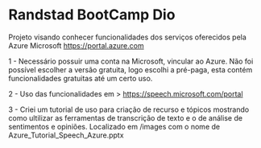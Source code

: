 # Randstad BootCamp Dio

Projeto visando conhecer funcionalidades dos serviços oferecidos pela Azure Microsoft https://portal.azure.com

1 - Necessário possuir uma conta na Microsoft, vincular ao Azure.
  Não foi possível escolher a versão gratuita, logo escolhi a pré-paga, esta contém funcionalidades gratuitas até um certo uso.

2 - Uso das funcionalidades em > https://speech.microsoft.com/portal

3 - Criei um tutorial de uso para criação de recurso e tópicos mostrando como ultilizar as ferramentas de transcrição de texto e o de análise de sentimentos e opiniões. 
  Localizado em /images com o nome de Azure_Tutorial_Speech_Azure.pptx
